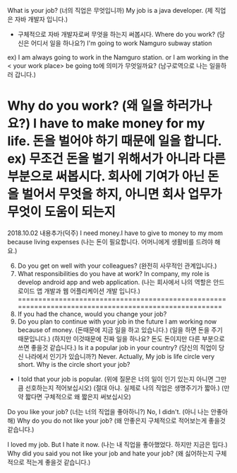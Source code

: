 
What is your job?
(너의 직업은 무엇입니까)
My job is a java developer.
(제 직업은 자바 개발자 입니다.)
- 구체적으로 자바 개발자로써 무엇을 하는지 써봅시다.
Where do you work?
(당신은 어디서 일을 하나요?)
I'm going to work Namguro subway station

ex)
 I am always going to work in the Namguro station.
or
I am working in the < your work place> 
be going to에 의미가 무엇일까요?
(남구로역으로 나는 일을하러 갑니다.)

Why do you work?
(왜 일을 하러가나요?)
I have to make money for my life.
돈을 벌어야 하기 때문에 일을 합니다.
ex) 무조건 돈을 벌기 위해서가 아니라 다른부분으로 써봅시다.
      회사에 기여가 아닌 돈을 벌어서 무엇을 하지, 아니면 회사 업무가 무엇이 도움이 되는지
=====================================================================================================
2018.10.02 내용추가(덕주)
I need money.I have to give to money to my mom because living expenses
(나는 돈이 필요합니다. 어머니에게 생활비를 드려야 해요.)


6. Do you get on well with your colleagues?
(완전히 사무적인 관계입니다.)
7. What responsibilities do you have at work?
In company, my role is develop android app and web application.
(나는 회사에서 나의 역할은 안드로이드 앱 개발과 웹 어플리케이션 개발 입니다.)
=====================================================================================================
8. If you had the chance, would you change your job?
9. Do you plan to continue with your job in the future
I am working now because of money.
(돈때문에 지금 일을 하고 있습니다.)
(일을 하면 돈을 주기 때문입니다.)
(하지만 이것때문에 진짜 일을 하나요? 돈도 돈이지만 다른 부분으로 쓰면 좋을것 같습니다.)
Is it a popular job in your country?
(당신의 직업이 당신 나라에서 인기가 있습니까?)
Never. Actually, My job is life circle very short.
Why is the circle short your job?
- I told that your job is popular.
(위에 질문은 너의 일이 인기 있는지 아니면 그만큼 선호하는지 적어보십시오)
(절대 아냐. 실제로 나의 직업은 생명주기가 짧아.)
(만약 짧다면 구체적으로 왜 짧은지 써보십시오)

Do you like your job?
(너는 너의 직업을 좋아하니?)
No, I didn't.
(아니 나는 안좋아해)
Why do you do not like your job?
(왜 안좋은지 구체적으로 적어보는게 좋을것 같습니다.)

I loved my job. But I hate it now.
(나는 내 직업을 좋아했었다. 하지만 지금은 밉다.)
Why did you said you not like your job and hate your job?
(왜 싫어하는지 구체적으로 적는게 좋을것 같습니다.)
